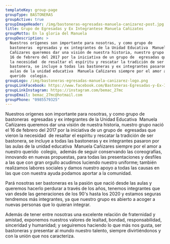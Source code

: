 ```yaml
---
templateKey: group-page
groupType: BASTONERAS
groupActive: true
groupImageHeader: /img/bastoneras-egresadas-manuela-canizarez-post.jpg
title: Grupo de Egresadas y Ex Integrantese Manuela Cañizates
groupMotto: En la gloria del Manuela
groupDescription: >
  Nuestros orígenes son importante para nosotras, y como grupo de
  bastoneras  egresadas y ex integrantes de la Unidad Educativa  Manuela
  Cañizares queremos dar una visión de nuestra historia, nuestro grupo nació el
  16 de febrero del 2017 por la iniciativa de un grupo de  egresadas que vieron
  la necesidad  de resaltar el espíritu y rescatar la tradición de ser
  bastonera, se incluye a todas las bastoneras y ex integrantes pasaron por las
  aulas de la unidad educativa  Manuela Cañizares siempre por el amor a nuestro
  querido  colegio.
groupLogo: /img/bastoneras-egresadas-manuela-canizarez-logo.png
groupLinkFacebook: https://www.facebook.com/Bastoneras-Egresadas-y-Ex-Integrantes-Manuela-Ca%C3%B1izares-bemac-1547678228881252/
groupLinkInstagram: https://instagram.com/bemac_27mc
groupEmail: bemac_27mc@hotmail.com
groupPhone: "0985579325"
---
```

Nuestros orígenes son importante para nosotras, y como grupo de bastoneras  egresadas y ex integrantes de la Unidad Educativa  Manuela Cañizares queremos dar una visión de nuestra historia, nuestro grupo nació el 16 de febrero del 2017 por la iniciativa de un grupo de  egresadas que vieron la necesidad  de resaltar el espíritu y rescatar la tradición de ser bastonera, se incluye a todas las bastoneras y ex integrantes pasaron por las aulas de la unidad educativa  Manuela Cañizares siempre por el amor a nuestro querido  colegio,  además de seguir conservando las coreografías, innovando en nuevas propuestas, para todas las presentaciones y desfiles a las que con gran orgullo acudimos luciendo nuestro uniforme; también realizamos labores sociales y damos nuestro apoyo a todas las causas en las que con nuestra ayuda podamos aportar a la comunidad.

Pará nosotras ser bastoneras es la pasión que nació desde las aulas y queremos hacerlo perdurar a través de los años, tenemos integrantes que van desde las generaciones de los 90's hasta los 2020 y estamos seguras tendremos más integrantes, ya que nuestro grupo es abierto a acoger a nuevas personas que lo quieran integrar.

Además de tener entre nosotras una excelente relación de fraternidad y amistad, exponemos nuestros valores de lealtad, bondad, responsabilidad, sinceridad y humanidad; y seguiremos haciendo lo que más nos gusta, ser bastoneras y presentar al mundo nuestro talento, siempre divirtiéndonos y con la unión que nos caracteriza.
